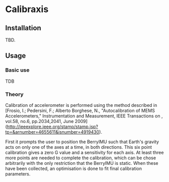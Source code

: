 # Calibraxis


## Installation

TBD.

## Usage

### Basic use

TDB


### Theory

Calibration of accelerometer is performed using the method described in 
[Frosio, I.; Pedersini, F.; Alberto Borghese, N., 
"Autocalibration of MEMS Accelerometers," 
Instrumentation and Measurement, IEEE Transactions on , 
vol.58, no.6, pp.2034,2041, June 2009]
(http://ieeexplore.ieee.org/stamp/stamp.jsp?tp=&arnumber=4655611&isnumber=4919430).

First it prompts the user to position the BerryIMU such that Earth's gravity acts on 
only one of the axes at a time, in both directions. This six point calibration gives a
zero G value and a sensitivity for each axis. At least three more points are needed to
complete the calibration, which can be chose arbitrarily with the only restriction that
the BerryIMU is static. When these have been collected, an optimisation is done to fit
final calibration parameters.
